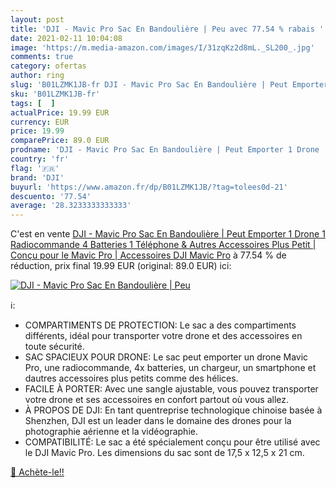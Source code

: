 ```yaml
---
layout: post
title: 'DJI - Mavic Pro Sac En Bandoulière | Peu avec 77.54 % rabais '
date: 2021-02-11 10:04:08
image: 'https://m.media-amazon.com/images/I/31zqKz2d8mL._SL200_.jpg'
comments: true
category: ofertas
author: ring
slug: 'B01LZMK1JB-fr DJI - Mavic Pro Sac En Bandoulière | Peut Emporter 1 Drone...'
sku: 'B01LZMK1JB-fr'
tags: [  ]
actualPrice: 19.99 EUR
currency: EUR
price: 19.99
comparePrice: 89.0 EUR
prodname: 'DJI - Mavic Pro Sac En Bandoulière | Peut Emporter 1 Drone  1 Radiocommande  4 Batteries  1 Téléphone & Autres Accessoires Plus Petit | Conçu pour le Mavic Pro | Accessoires DJI Mavic Pro'
country: 'fr'
flag: '🇫🇷'
brand: 'DJI'
buyurl: 'https://www.amazon.fr/dp/B01LZMK1JB/?tag=tolees0d-21'
descuento: '77.54'
average: '28.3233333333333'
---
```


C'est en vente [DJI - Mavic Pro Sac En Bandoulière | Peut Emporter 1 Drone  1 Radiocommande  4 Batteries  1 Téléphone & Autres Accessoires Plus Petit | Conçu pour le Mavic Pro | Accessoires DJI Mavic Pro](https://www.amazon.fr/dp/B01LZMK1JB/?tag=tolees0d-21)  à  77.54 % de réduction, prix final  19.99 EUR (original: 89.0 EUR) ici:

[![DJI - Mavic Pro Sac En Bandoulière | Peu](https://m.media-amazon.com/images/I/31zqKz2d8mL._SL200_.jpg)](https://www.amazon.fr/dp/B01LZMK1JB/?tag=tolees0d-21)

ℹ️:

- COMPARTIMENTS DE PROTECTION: Le sac a des compartiments différents, idéal pour transporter votre drone et des accessoires en toute sécurité.
- SAC SPACIEUX POUR DRONE: Le sac peut emporter un drone Mavic Pro, une radiocommande, 4x batteries, un chargeur, un smartphone et dautres accessoires plus petits comme des hélices.
- FACILE À PORTER: Avec une sangle ajustable, vous pouvez transporter votre drone et ses accessoires en confort partout où vous allez.
- À PROPOS DE DJI: En tant quentreprise technologique chinoise basée à Shenzhen, DJI est un leader dans le domaine des drones pour la photographie aérienne et la vidéographie.
- COMPATIBILITÉ: Le sac a été spécialement conçu pour être utilisé avec le DJI Mavic Pro. Les dimensions du sac sont de 17,5 x 12,5 x 21 cm.

[🛒 Achète-le!!](https://www.amazon.fr/dp/B01LZMK1JB/?tag=tolees0d-21)
